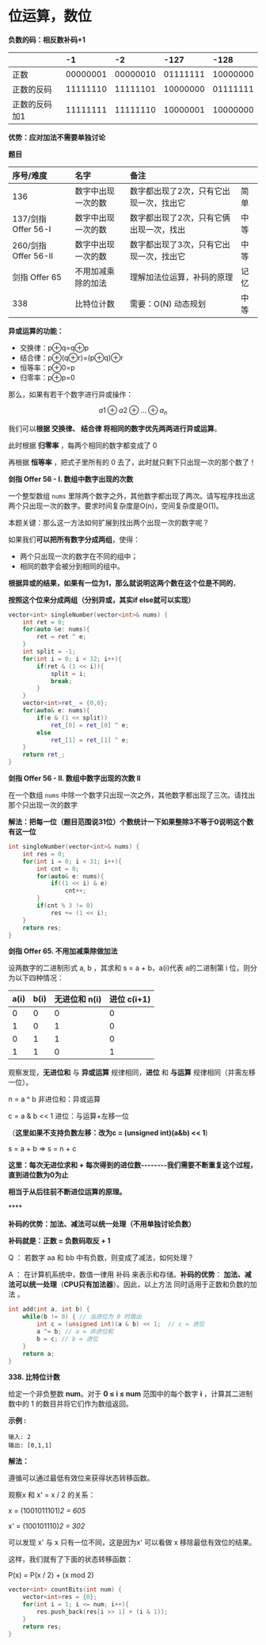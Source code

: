 # 位运算，数位

**负数的码：相反数补码+1**

|  | -**1** | -2 | -127 | -128 |
| :--- | :--- | :--- | :--- | :--- |
| 正数 | 00000001 | 00000010 | 01111111 | 10000000 |
| 正数的反码 | 11111110 | 11111101 | 10000000 | 01111111 |
| 正数的反码加1 | 11111111 | 11111110 | 10000001 | 10000000 |

**优势：应对加法不需要单独讨论**

**题目**

| 序号/难度 | 名字 | 备注 |  |
| :--- | :--- | :--- | :--- |
| 136 | 数字中出现一次的数 | 数字都出现了2次，只有它出现一次，找出它 | 简单 |
| 137/剑指 Offer 56-I | 数字中出现一次的数 | 数字都出现了2次，只有它俩出现一次，找出 | 中等 |
| 260/剑指 Offer 56-II | 数字中出现一次的数 | 数字都出现了3次，只有它出现一次，找出它 | 中等 |
| 剑指 Offer 65 | 不用加减乘除的加法 | 理解加法位运算，补码的原理 | 记忆 |
| 338 | 比特位计数 | 需要：O\(N\) 动态规划 | 中等 |

**异或运算的功能：**

* 交换律：p⊕q=q⊕p 
* 结合律：p⊕\(q⊕r\)=\(p⊕q\)⊕r 
* 恒等率：p⊕0=p 
* 归零率：p⊕p=0 

那么，如果有若干个数字进行异或操作：

$$
a{1} \oplus a{2} \oplus ... \oplus a_{n}
$$

我们可以**根据 交换律、 结合律 将相同的数字优先两两进行异或运算**。

此时根据 **归零率** ，每两个相同的数字都变成了 0

再根据 **恒等率** ，把式子里所有的 0 去了，此时就只剩下只出现一次的那个数了！



**剑指 Offer 56 - I. 数组中数字出现的次数**

一个整型数组 `nums` 里除两个数字之外，其他数字都出现了两次。请写程序找出这两个只出现一次的数字。要求时间复杂度是O\(n\)，空间复杂度是O\(1\)。

本题关键：那么这一方法如何扩展到找出两个出现一次的数字呢？

如果我们**可以把所有数字分成两组**，使得：

* 两个只出现一次的数字在不同的组中；
* 相同的数字会被分到相同的组中。

**根据异或的结果，如果有一位为1，那么就说明这两个数在这个位是不同的**，

**按照这个位来分成两组（分别异或，其实if else就可以实现）**

```cpp
vector<int> singleNumber(vector<int>& nums) {
    int ret = 0;
    for(auto &e: nums){
        ret = ret ^ e;
    }
    int split = -1;
    for(int i = 0; i < 32; i++){
        if(ret & (1 << i)){
            split = i;
            break;
        }
    }
    vector<int>ret_ = {0,0};
    for(auto& e: nums){
        if(e & (1 << split))
            ret_[0] = ret_[0] ^ e;
        else
            ret_[1] = ret_[1] ^ e;
    }
    return ret_;
}
```

**剑指 Offer 56 - II. 数组中数字出现的次数 II**

 在一个数组 `nums` 中除一个数字只出现一次之外，其他数字都出现了三次。请找出那个只出现一次的数字

**解法：把每一位（题目范围说31位）个数统计一下如果整除3不等于0说明这个数有这一位**

```cpp
int singleNumber(vector<int>& nums) {
    int res = 0;
    for(int i = 0; i < 31; i++){
        int cnt = 0;
        for(auto& e: nums){
            if((1 << i) & e)
                cnt++;
        }
        if(cnt % 3 != 0)
            res += (1 << i);
    }
    return res;
}
```

**剑指 Offer 65. 不用加减乘除做加法**

设两数字的二进制形式 a, b ，其求和 s = a + b，a\(i\)代表 a的二进制第 i 位，则分为以下四种情况：

| a\(i\) | b\(i\)  | 无进位和 n\(i\) | 进位 c\(i+1\)  |
| :--- | :--- | :--- | :--- |
| 0 | 0 | 0 | 0 |
| 1 | 0 | 1 | 0 |
| 0 | 1 | 1 | 0 |
| 1 | 1 | 0 | 1 |

观察发现，**无进位和** 与 **异或运算** 规律相同，**进位** 和 **与运算** 规律相同（并需左移一位）。

n = a ^ b                           非进位和：异或运算

c = a & b &lt;&lt; 1                  进位：与运算+左移一位 ​

（**这里如果不支持负数左移：改为c = \(unsigned int\)\(a&b\) &lt;&lt; 1**\)

s = a + b =&gt; s = n + c

**这里：每次无进位求和 + 每次得到的进位数--------我们需要不断重复这个过程，直到进位数为0为止**

**相当于从后往前不断进位运算的原理。**

\*\*\*\*

**补码的优势：加法、减法可以统一处理（不用单独讨论负数）**

**补码就是：正数 = 负数码取反 + 1**

Q ： 若数字 aa 和 bb 中有负数，则变成了减法，如何处理？

 A ： 在计算机系统中，数值一律用 补码 来表示和存储。**补码的优势**： **加法、减法可以统一处理**（**CPU只有加法器**）。因此，以上方法 同时适用于正数和负数的加法 。

```cpp
int add(int a, int b) {
    while(b != 0) { // 当进位为 0 时跳出
        int c = (unsigned int)(a & b) << 1;  // c = 进位
        a ^= b; // a = 非进位和
        b = c; // b = 进位
    }
    return a;
}
```

**338. 比特位计数**

给定一个非负整数 **num**。对于 **0 ≤ i ≤ num** 范围中的每个数字 **i** ，计算其二进制数中的 1 的数目并将它们作为数组返回。

**示例 :**

```text
输入: 2
输出: [0,1,1]
```

**解法：**

遵循可以通过最低有效位来获得状态转移函数。

观察x 和 x' = x / 2 的关系：

x = \(1001011101\)_2 = 605_

x' = \(100101110\)_2 = 302_

可以发现 x' 与 x 只有一位不同，这是因为x' 可以看做 x 移除最低有效位的结果。

这样，我们就有了下面的状态转移函数：

P\(x\) = P\(x / 2\) + \(x mod 2\) 

```cpp
vector<int> countBits(int num) {
    vector<int>res = {0};
    for(int i = 1; i <= num; i++){
        res.push_back(res[i >> 1] + (i & 1));
    }
    return res;
}
```

